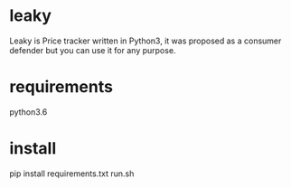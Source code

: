 # leaky
Leaky is Price tracker written in Python3, it was proposed as a consumer defender but you can use it for any purpose.

# requirements
python3.6

# install
pip install requirements.txt
run.sh
